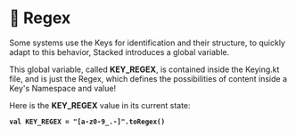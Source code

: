 # 🔐 Regex

Some systems use the Keys for identification and their structure, to quickly adapt to this behavior, Stacked introduces a global variable.

This global variable, called **KEY\_REGEX**, is contained inside the Keying.kt file, and is just the Regex, which defines the possibilities of content inside a Key's Namespace and value!

Here is the **KEY\_REGEX** value in its current state:

<pre class="language-kotlin" data-title="Keying.kt"><code class="lang-kotlin"><strong>val KEY_REGEX = "[a-z0-9_.-]".toRegex()</strong></code></pre>
